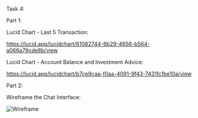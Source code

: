 Task 4:

Part 1:

Lucid Chart - Last 5 Transaction:

https://lucid.app/lucidchart/61082744-6b29-4656-b564-a066a79cde8b/view
 
Lucid Chart - Account Balance and Investment Advice:

https://lucid.app/lucidchart/b7ce9caa-f0aa-4091-9f43-7431fc1be10a/view

Part 2:

Wireframe the Chat Interface:



![Wireframe](https://github.com/user-attachments/assets/982910a9-2483-4945-a01b-305fb90e4f85)

